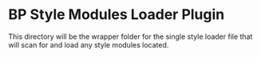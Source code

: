 # BP Style Modules Loader Plugin

This directory will be the wrapper folder for the single style loader file that will scan for and load any style modules located.

